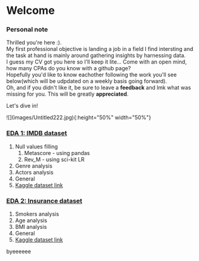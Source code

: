 <h1>Welcome</h1>


<h3>Personal note</h3>
<p> Thrilled you're here :).<br>
  My first professional objective is landing a job in a field I find intersting and the task at hand is mainly around gathering insights by harnessing data.<br>
  I guess my CV got you here so I'll keep it lite... Come with an open mind, how many CPAs do you know with a github page?<br>
  Hopefully you'd like to know eachother following the work you'll see below(which will be udpdated on a weekly basis going forward).<br>
  Oh, and if you didn't like it, be sure to leave a <strong>feedback</strong> and lmk what was missing for you. This will be greatly <strong>appreciated</strong>.</p>
  
  
  <p>Let's dive in!</p>
  ![](images/Untitled222.jpg){:height="50%" width="50%"}


<h3><a href="https://github.com/reifeitan/Hello_World/blob/master-branch/IMDB/IMDB.ipynb">EDA 1: IMDB dataset</a></h3>
 <ol>
 <li>Null values filling
  <ol>
  <li>Metascore - using pandas</li>
  <li>Rev_M - using sci-kit LR</li>
  </ol>
 </li>
 <li>Genre analysis</li>
 <li>Actors analysis
 <li>General</li>
 <li><a href="https://www.kaggle.com/PromptCloudHQ/imdb-data">Kaggle dataset link</a></li>
 </ol>


<h3><a href="https://github.com/reifeitan/Hello_World/blob/master-branch/Insurance/Insurance.ipynb">EDA 2: Insurance dataset</a></h3>
<ol>
  <li>Smokers analysis</li>
  <li>Age analysis</li>
  <li>BMI analysis</li>
  <li>General</li>
  <li><a href="https://www.kaggle.com/raghupalem/insurance">Kaggle dataset link</a></li>
</ol>
byeeeeee


